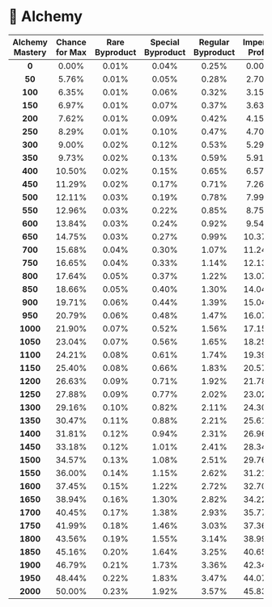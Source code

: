# 🍯 Alchemy



| Alchemy Mastery | Chance for Max | Rare Byproduct | Special Byproduct | Regular Byproduct | Imperial Profit |
| :-------------: | :------------: | :------------: | :---------------: | :---------------: | :-------------: |
|      **0**      |      0.00%     |      0.01%     |       0.04%       |       0.25%       |      0.00%      |
|      **50**     |      5.76%     |      0.01%     |       0.05%       |       0.28%       |      2.70%      |
|     **100**     |      6.35%     |      0.01%     |       0.06%       |       0.32%       |      3.15%      |
|     **150**     |      6.97%     |      0.01%     |       0.07%       |       0.37%       |      3.63%      |
|     **200**     |      7.62%     |      0.01%     |       0.09%       |       0.42%       |      4.15%      |
|     **250**     |      8.29%     |      0.01%     |       0.10%       |       0.47%       |      4.70%      |
|     **300**     |      9.00%     |      0.02%     |       0.12%       |       0.53%       |      5.29%      |
|     **350**     |      9.73%     |      0.02%     |       0.13%       |       0.59%       |      5.91%      |
|     **400**     |     10.50%     |      0.02%     |       0.15%       |       0.65%       |      6.57%      |
|     **450**     |     11.29%     |      0.02%     |       0.17%       |       0.71%       |      7.26%      |
|     **500**     |     12.11%     |      0.03%     |       0.19%       |       0.78%       |      7.99%      |
|     **550**     |     12.96%     |      0.03%     |       0.22%       |       0.85%       |      8.75%      |
|     **600**     |     13.84%     |      0.03%     |       0.24%       |       0.92%       |      9.54%      |
|     **650**     |     14.75%     |      0.03%     |       0.27%       |       0.99%       |      10.37%     |
|     **700**     |     15.68%     |      0.04%     |       0.30%       |       1.07%       |      11.24%     |
|     **750**     |     16.65%     |      0.04%     |       0.33%       |       1.14%       |      12.13%     |
|     **800**     |     17.64%     |      0.05%     |       0.37%       |       1.22%       |      13.07%     |
|     **850**     |     18.66%     |      0.05%     |       0.40%       |       1.30%       |      14.04%     |
|     **900**     |     19.71%     |      0.06%     |       0.44%       |       1.39%       |      15.04%     |
|     **950**     |     20.79%     |      0.06%     |       0.48%       |       1.47%       |      16.07%     |
|     **1000**    |     21.90%     |      0.07%     |       0.52%       |       1.56%       |      17.15%     |
|     **1050**    |     23.04%     |      0.07%     |       0.56%       |       1.65%       |      18.25%     |
|     **1100**    |     24.21%     |      0.08%     |       0.61%       |       1.74%       |      19.39%     |
|     **1150**    |     25.40%     |      0.08%     |       0.66%       |       1.83%       |      20.57%     |
|     **1200**    |     26.63%     |      0.09%     |       0.71%       |       1.92%       |      21.78%     |
|     **1250**    |     27.88%     |      0.09%     |       0.77%       |       2.02%       |      23.02%     |
|     **1300**    |     29.16%     |      0.10%     |       0.82%       |       2.11%       |      24.30%     |
|     **1350**    |     30.47%     |      0.11%     |       0.88%       |       2.21%       |      25.61%     |
|     **1400**    |     31.81%     |      0.12%     |       0.94%       |       2.31%       |      26.96%     |
|     **1450**    |     33.18%     |      0.12%     |       1.01%       |       2.41%       |      28.34%     |
|     **1500**    |     34.57%     |      0.13%     |       1.08%       |       2.51%       |      29.76%     |
|     **1550**    |     36.00%     |      0.14%     |       1.15%       |       2.62%       |      31.21%     |
|     **1600**    |     37.45%     |      0.15%     |       1.22%       |       2.72%       |      32.70%     |
|     **1650**    |     38.94%     |      0.16%     |       1.30%       |       2.82%       |      34.22%     |
|     **1700**    |     40.45%     |      0.17%     |       1.38%       |       2.93%       |      35.77%     |
|     **1750**    |     41.99%     |      0.18%     |       1.46%       |       3.03%       |      37.36%     |
|     **1800**    |     43.56%     |      0.19%     |       1.55%       |       3.14%       |      38.99%     |
|     **1850**    |     45.16%     |      0.20%     |       1.64%       |       3.25%       |      40.65%     |
|     **1900**    |     46.79%     |      0.21%     |       1.73%       |       3.36%       |      42.34%     |
|     **1950**    |     48.44%     |      0.22%     |       1.83%       |       3.47%       |      44.07%     |
|     **2000**    |     50.00%     |      0.23%     |       1.92%       |       3.57%       |      45.83%     |

